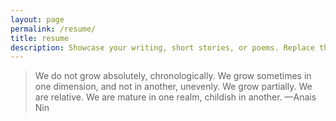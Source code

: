 ```yaml
---
layout: page
permalink: /resume/
title: resume
description: Showcase your writing, short stories, or poems. Replace this text with your description.
---
```


<blockquote>
    We do not grow absolutely, chronologically. We grow sometimes in one dimension, and not in another, unevenly. We grow partially. We are relative. We are mature in one realm, childish in another. 
    —Anais Nin
</blockquote>